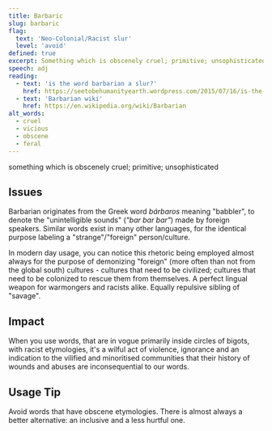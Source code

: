```yaml
---
title: Barbaric
slug: barbaric
flag:
  text: 'Neo-Colonial/Racist slur'
  level: 'avoid'
defined: true
excerpt: Something which is obscenely cruel; primitive; unsophisticated. In modern day usage, you can notice this rhetoric being employed almost always for the purpose of demonizing "foreign" (more often than not from the global south) cultures.
speech: adj
reading:
  - text: 'is the word barbarian a slur?'
    href: https://seetobehumanityearth.wordpress.com/2015/07/16/is-the-term-barbarian-a-slur/
  - text: 'Barbarian wiki'
    href: https://en.wikipedia.org/wiki/Barbarian
alt_words:
  - cruel
  - vicious
  - obscene
  - feral
---
```


something which is obscenely cruel; primitive; unsophisticated

## Issues

Barbarian originates from the Greek word _bárbaros_ meaning "babbler", to denote the "unintelligible sounds" (_"bar bar bar"_) made by foreign speakers.
Similar words exist in many other languages, for the identical purpose labeling a "strange"/"foreign" person/culture.

In modern day usage, you can notice this rhetoric being employed almost always for the purpose of demonizing "foreign" (more often than not from the global south) cultures - cultures that need to be civilized;
cultures that need to be colonized to rescue them from themselves. A perfect lingual weapon for warmongers and racists alike. Equally repulsive sibling of "savage".

## Impact

When you use words, that are in vogue primarily inside circles of bigots, with racist etymologies, it's a wilful act of violence, ignorance and an indication to the vilified and minoritised communities that their history of wounds and abuses are inconsequential to our words.

## Usage Tip

Avoid words that have obscene etymologies. There is almost always a better alternative: an inclusive and a less hurtful one.
